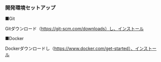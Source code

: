 ### 開発環境セットアップ

■Git

Gitダウンロード（https://git-scm.com/downloads）し、インストール

■Docker

Dockerダウンロードし（https://www.docker.com/get-started）、インストール